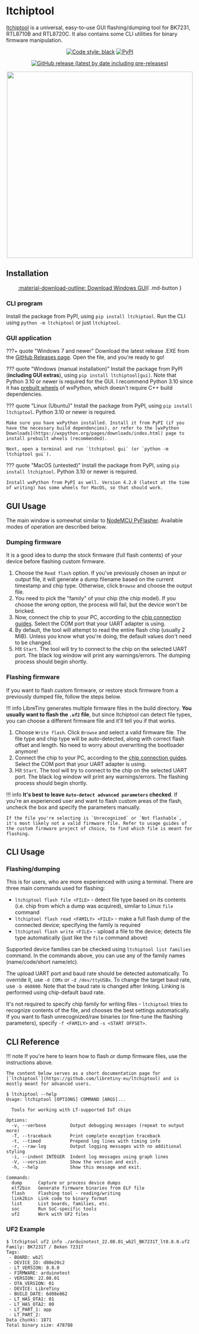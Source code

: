 # ltchiptool

[ltchiptool](https://github.com/libretiny-eu/ltchiptool) is a universal, easy-to-use GUI flashing/dumping tool for BK7231, RTL8710B and RTL8720C. It also contains some CLI utilities for binary firmware manipulation.

<div align="center" markdown>

[![Code style: black](https://img.shields.io/badge/code%20style-black-000000.svg)](https://github.com/psf/black)
[![PyPI](https://img.shields.io/pypi/v/ltchiptool)](https://pypi.org/project/ltchiptool/)

[![GitHub release (latest by date including pre-releases)](https://img.shields.io/github/v/release/libretuya/ltchiptool?include_prereleases&label=GUI%20release)](https://github.com/libretiny-eu/ltchiptool/releases/latest)

<img src="https://raw.githubusercontent.com/libretiny-eu/ltchiptool/master/.github/screenshot.png" style="height:500px">
</div>

## Installation

<div align="center" markdown>

[:material-download-outline: Download Windows GUI](https://github.com/libretiny-eu/ltchiptool/releases/latest){ .md-button }
</div>

### CLI program

Install the package from PyPI, using `pip install ltchiptool`. Run the CLI using `python -m ltchiptool` or just `ltchiptool`.

### GUI application

???+ quote "Windows 7 and newer"
	Download the latest release .EXE from the [GitHub Releases page](https://github.com/libretiny-eu/ltchiptool/releases/latest). Open the file, and you're ready to go!

??? quote "Windows (manual installation)"
	Install the package from PyPI (**including GUI extras**), using `pip install ltchiptool[gui]`. Note that Python 3.10 or newer is required for the GUI. I recommend Python 3.10 since it has [prebuilt wheels](https://pypi.org/project/wxPython/4.2.0/#files) of wxPython, which doesn't require C++ build dependencies.

??? quote "Linux (Ubuntu)"
	Install the package from PyPI, using `pip install ltchiptool`. Python 3.10 or newer is required.

	Make sure you have wxPython installed. Install it from PyPI (if you have the necessary build dependencies), or refer to the [wxPython Downloads](https://wxpython.org/pages/downloads/index.html) page to install prebuilt wheels (recommended).

	Next, open a terminal and run `ltchiptool gui` (or `python -m ltchiptool gui`).

??? quote "MacOS (untested)"
	Install the package from PyPI, using `pip install ltchiptool`. Python 3.10 or newer is required.

	Install wxPython from PyPI as well. Version 4.2.0 (latest at the time of writing) has some wheels for MacOS, so that should work.

## GUI Usage

The main window is somewhat similar to [NodeMCU PyFlasher](https://github.com/marcelstoer/nodemcu-pyflasher). Available modes of operation are described below.

### Dumping firmware

It is a good idea to dump the stock firmware (full flash contents) of your device before flashing custom firmware.

1. Choose the `Read flash` option. If you've previously chosen an input or output file, it will generate a dump filename based on the current timestamp and chip type. Otherwise, click `Browse` and choose the output file.
2. You need to pick the "family" of your chip (the chip model). If you choose the wrong option, the process will fail, but the device won't be bricked.
3. Now, connect the chip to your PC, according to the [chip connection guides](../../platform/SUMMARY.md). Select the COM port that your UART adapter is using.
4. By default, the tool will attempt to read the entire flash chip (usually 2 MiB). Unless you know what you're doing, the default values don't need to be changed.
5. Hit `Start`. The tool will try to connect to the chip on the selected UART port. The black log window will print any warnings/errors. The dumping process should begin shortly.

### Flashing firmware

If you want to flash custom firmware, or restore stock firmware from a previously dumped file, follow the steps below.

!!! info
	LibreTiny generates multiple firmware files in the build directory. **You usually want to flash the `.uf2` file**, but since ltchiptool can detect file types, you can choose a different firmware file and it'll tell you if that works.

1. Choose `Write flash`. Click `Browse` and select a valid firmware file. The file type and chip type will be auto-detected, along with correct flash offset and length. No need to worry about overwriting the bootloader anymore!
2. Connect the chip to your PC, according to the [chip connection guides](../../platform/SUMMARY.md). Select the COM port that your UART adapter is using.
3. Hit `Start`. The tool will try to connect to the chip on the selected UART port. The black log window will print any warnings/errors. The flashing process should begin shortly.

!!! info
	**It's best to leave `Auto-detect advanced parameters` checked**. If you're an experienced user and want to flash custom areas of the flash, uncheck the box and specify the parameters manually.

	If the file you're selecting is `Unrecognized` or `Not flashable`, it's most likely not a valid firmware file. Refer to usage guides of the custom firmware project of choice, to find which file is meant for flashing.

## CLI Usage

### Flashing/dumping

This is for users, who are more experienced with using a terminal. There are three main commands used for flashing:

- `ltchiptool flash file <FILE>` - detect file type based on its contents (i.e. chip from which a dump was acquired), similar to Linux `file` command
- `ltchiptool flash read <FAMILY> <FILE>` - make a full flash dump of the connected device; specifying the family is required
- `ltchiptool flash write <FILE>` - upload a file to the device; detects file type automatically (just like the `file` command above)

Supported device families can be checked using `ltchiptool list families` command. In the commands above, you can use any of the family names (name/code/short name/etc).

The upload UART port and baud rate should be detected automatically. To override it, use `-d COMx` or `-d /dev/ttyUSBx`. To change the target baud rate, use `-b 460800`.
Note that the baud rate is changed after linking. Linking is performed using chip-default baud rate.

It's not required to specify chip family for writing files - `ltchiptool` tries to recognize contents of the file, and chooses the best settings automatically.
If you want to flash unrecognized/raw binaries (or fine-tune the flashing parameters), specify `-f <FAMILY>` and `-s <START OFFSET>`.

## CLI Reference

!!! note
	If you're here to learn how to flash or dump firmware files, use the instructions above.

	The content below serves as a short documentation page for [`ltchiptool`](https://github.com/libretiny-eu/ltchiptool) and is mostly meant for advanced users.

```console
$ ltchiptool --help
Usage: ltchiptool [OPTIONS] COMMAND [ARGS]...

  Tools for working with LT-supported IoT chips

Options:
  -v, --verbose         Output debugging messages (repeat to output more)
  -T, --traceback       Print complete exception traceback
  -t, --timed           Prepend log lines with timing info
  -r, --raw-log         Output logging messages with no additional styling
  -i, --indent INTEGER  Indent log messages using graph lines
  -V, --version         Show the version and exit.
  -h, --help            Show this message and exit.

Commands:
  dump      Capture or process device dumps
  elf2bin   Generate firmware binaries from ELF file
  flash     Flashing tool - reading/writing
  link2bin  Link code to binary format
  list      List boards, families, etc.
  soc       Run SoC-specific tools
  uf2       Work with UF2 files
```

### UF2 Example

```console
$ ltchiptool uf2 info ./arduinotest_22.08.01_wb2l_BK7231T_lt0.8.0.uf2
Family: BK7231T / Beken 7231T
Tags:
 - BOARD: wb2l
 - DEVICE_ID: d80e20c2
 - LT_VERSION: 0.8.0
 - FIRMWARE: arduinotest
 - VERSION: 22.08.01
 - OTA_VERSION: 01
 - DEVICE: LibreTiny
 - BUILD_DATE: 6d08e862
 - LT_HAS_OTA1: 01
 - LT_HAS_OTA2: 00
 - LT_PART_1: app
 - LT_PART_2:
Data chunks: 1871
Total binary size: 478788
```
